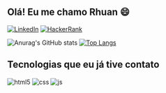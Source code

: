 ## Olá! Eu me chamo Rhuan 😄


[![LinkedIn](https://img.shields.io/badge/LinkedIn-0077B5?style=for-the-badge&logo=linkedin&logoColor=white)](https://www.linkedin.com/in/rhuanvinicius/)
[![HackerRank](https://img.shields.io/badge/-Hackerrank-2EC866?style=for-the-badge&logo=HackerRank&logoColor=white)](https://www.hackerrank.com/profile/Rhuann)


  
![Anurag's GitHub stats](https://github-readme-stats.vercel.app/api?username=rhuwp&hide=contribs,prs)
[![Top Langs](https://github-readme-stats.vercel.app/api/top-langs/?username=rhuwp)](https://github.com/anuraghazra/github-readme-stats)

## Tecnologias que eu já tive contato

<div style="display: inline_block">
  <img align="center" alt="html5" src="https://img.shields.io/badge/HTML5-E34F26?style=for-the-badge&logo=html5&logoColor=white" />
  <img align="center" alt="css" src="https://img.shields.io/badge/CSS3-1572B6?style=for-the-badge&logo=css3&logoColor=white" />
  <img align="center" alt="js" src="https://img.shields.io/badge/JavaScript-F7DF1E?style=for-the-badge&logo=javascript&logoColor=black" />
</div><br/>


